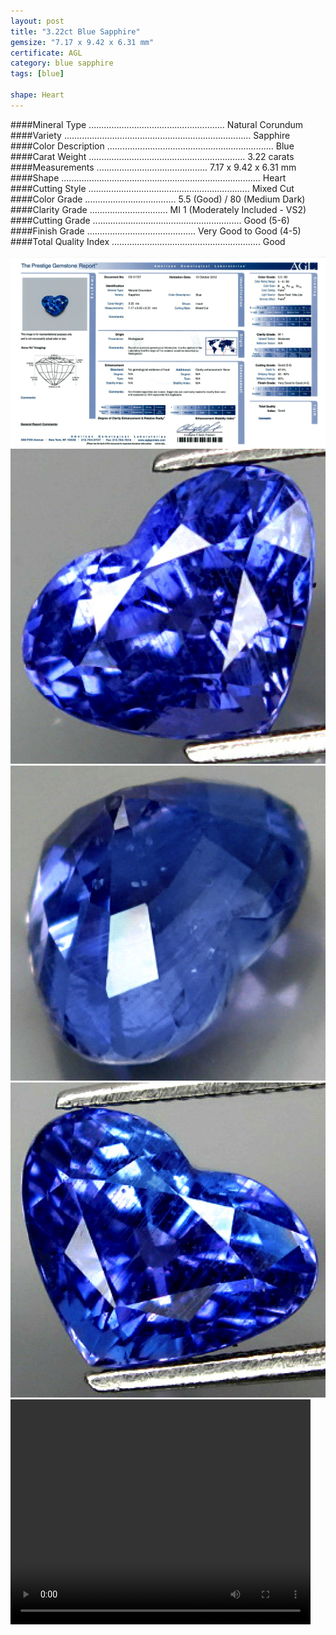 ```yaml
---
layout: post
title: "3.22ct Blue Sapphire"
gemsize: "7.17 x 9.42 x 6.31 mm"
certificate: AGL
category: blue sapphire
tags: [blue]

shape: Heart
---
```

####Mineral Type ...................................................... Natural Corundum
####Variety .......................................................................... Sapphire
####Color Description .................................................................. Blue
####Carat Weight .............................................................. 3.22 carats
####Measurements ............................................ 7.17 x 9.42 x 6.31 mm
####Shape ............................................................................... Heart
####Cutting Style ................................................................ Mixed Cut
####Color Grade .................................... 5.5 (Good) / 80 (Medium Dark)
####Clarity Grade ............................... MI 1 (Moderately Included - VS2)
####Cutting Grade ........................................................... Good (5-6)
####Finish Grade ........................................... Very Good to Good (4-5)
####Total Quality Index ........................................................... Good

![Sapphire pic 1](/images/3.22-sapphire-a.jpg)
![Sapphire pic 2](/images/3.22-sapphire-b.jpg)
![Sapphire pic 3](/images/3.22-sapphire-c.jpg)
![Sapphire pic 4](/images/3.22-sapphire-d.jpg)
<video width="480" height="360" controls="controls">
  <source src="/images/3.22-sapphire.mp4" type="video/mp4"/>
  <param name="autoplay" value="true" />
</video>
